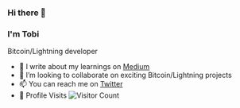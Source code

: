### Hi there 👋
### I'm Tobi
Bitcoin/Lightning developer

- 📓 I write about my learnings on [Medium](https://medium.com/@tobiadeyemi)
- 👯 I’m looking to collaborate on exciting Bitcoin/Lightning projects
- 📫 You can reach me on [Twitter](https://twitter.com/_tobillionaire)
- :busstop: Profile Visits ![Visitor Count](https://profile-counter.glitch.me/jeezman/count.svg)


<!--
**Jeezman/jeezman** is a ✨ _special_ ✨ repository because its `README.md` (this file) appears on your GitHub profile.

Here are some ideas to get you started:

- 🔭 I’m currently working on ...
- 🌱 I’m currently learning ...
- 👯 I’m looking to collaborate on ...
- 🤔 I’m looking for help with ...
- 💬 Ask me about ...
- 😄 Pronouns: ...
- ⚡ Fun fact: ...
-->
